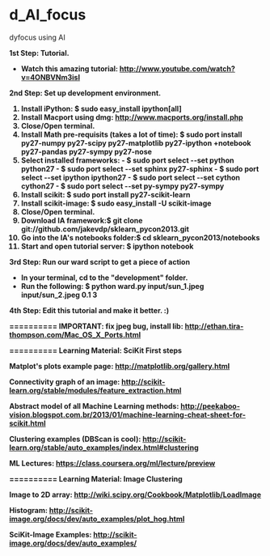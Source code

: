 d_AI_focus
==========
dyfocus using AI

<b>1st Step: Tutorial.<b/>
  - Watch this amazing tutorial: http://www.youtube.com/watch?v=4ONBVNm3isI

<b>2nd Step: Set up development environment.<b/>
  1. Install iPython: $ sudo easy_install ipython[all]
  2. Install Macport using dmg: http://www.macports.org/install.php
  3. Close/Open terminal.
  4. Install Math pre-requisits (takes a lot of time): $ sudo port install py27-numpy py27-scipy py27-matplotlib py27-ipython +notebook py27-pandas py27-sympy py27-nose
  5. Select installed frameworks: 
    - $ sudo port select --set python python27
    - $ sudo port select --set sphinx py27-sphinx
    - $ sudo port select --set ipython ipython27
    - $ sudo port select --set cython cython27
    - $ sudo port select --set py-sympy py27-sympy
  6. Install scikit: $ sudo port install py27-scikit-learn
  7. Install scikit-image: $ sudo easy_install -U scikit-image
  8. Close/Open terminal.
  9. Download IA framework:$ git clone git://github.com/jakevdp/sklearn_pycon2013.git
  10. Go into the IA's notebooks folder:$ cd sklearn_pycon2013/notebooks
  11. Start and open tutorial server: $ ipython notebook

<b>3rd Step: Run our ward script to get a piece of action<b/>
- In your terminal, cd to the "development" folder.
- Run the following: $ python ward.py input/sun_1.jpeg input/sun_2.jpeg 0.1 3
 
<b>4th Step: Edit this tutorial and make it better. :)<b/>

==========
<b>IMPORTANT:<b/>
fix jpeg bug, install lib:
http://ethan.tira-thompson.com/Mac_OS_X_Ports.html

==========
<b>Learning Material: SciKit First steps<b/>

Matplot's plots example page:
http://matplotlib.org/gallery.html

Connectivity graph of an image:
http://scikit-learn.org/stable/modules/feature_extraction.html

Abstract model of all Machine Learning methods:
http://peekaboo-vision.blogspot.com.br/2013/01/machine-learning-cheat-sheet-for-scikit.html

Clustering examples (DBScan is cool):
http://scikit-learn.org/stable/auto_examples/index.html#clustering

ML Lectures:
https://class.coursera.org/ml/lecture/preview

==========
<b>Learning Material: Image Clustering<b/>

Image to 2D array: http://wiki.scipy.org/Cookbook/Matplotlib/LoadImage

Histogram:
http://scikit-image.org/docs/dev/auto_examples/plot_hog.html

SciKit-Image Examples:
http://scikit-image.org/docs/dev/auto_examples/



